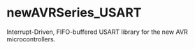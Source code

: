 # newAVRSeries_USART
Interrupt-Driven, FIFO-buffered USART library for the new AVR microcontrollers.
